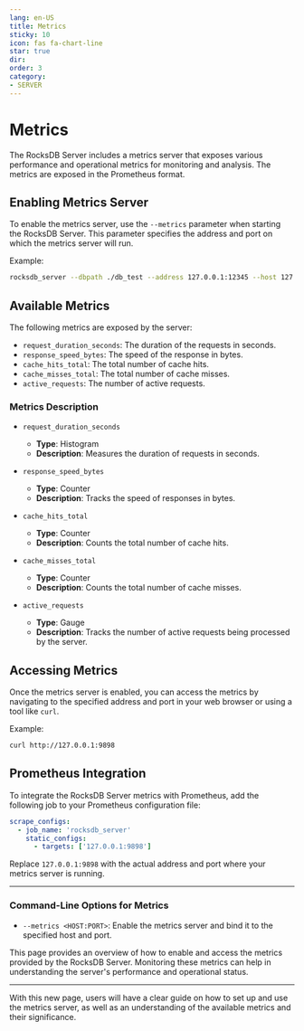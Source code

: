```yaml
---
lang: en-US
title: Metrics
sticky: 10
icon: fas fa-chart-line
star: true
dir:
order: 3
category:
- SERVER
---
```


# Metrics

The RocksDB Server includes a metrics server that exposes various performance and operational metrics for monitoring and analysis. The metrics are exposed in the Prometheus format.

## Enabling Metrics Server

To enable the metrics server, use the `--metrics` parameter when starting the RocksDB Server. This parameter specifies the address and port on which the metrics server will run.

Example:
```sh
rocksdb_server --dbpath ./db_test --address 127.0.0.1:12345 --host 127.0.0.1 --log-level info --metrics 0.0.0.0:9898
```

## Available Metrics

The following metrics are exposed by the server:

- `request_duration_seconds`: The duration of the requests in seconds.
- `response_speed_bytes`: The speed of the response in bytes.
- `cache_hits_total`: The total number of cache hits.
- `cache_misses_total`: The total number of cache misses.
- `active_requests`: The number of active requests.

### Metrics Description

- `request_duration_seconds`
    - **Type**: Histogram
    - **Description**: Measures the duration of requests in seconds.

- `response_speed_bytes`
    - **Type**: Counter
    - **Description**: Tracks the speed of responses in bytes.

- `cache_hits_total`
    - **Type**: Counter
    - **Description**: Counts the total number of cache hits.

- `cache_misses_total`
    - **Type**: Counter
    - **Description**: Counts the total number of cache misses.

- `active_requests`
    - **Type**: Gauge
    - **Description**: Tracks the number of active requests being processed by the server.

## Accessing Metrics

Once the metrics server is enabled, you can access the metrics by navigating to the specified address and port in your web browser or using a tool like `curl`.

Example:
```sh
curl http://127.0.0.1:9898
```

## Prometheus Integration

To integrate the RocksDB Server metrics with Prometheus, add the following job to your Prometheus configuration file:

```yaml
scrape_configs:
  - job_name: 'rocksdb_server'
    static_configs:
      - targets: ['127.0.0.1:9898']
```

Replace `127.0.0.1:9898` with the actual address and port where your metrics server is running.

---

### Command-Line Options for Metrics

- `--metrics <HOST:PORT>`: Enable the metrics server and bind it to the specified host and port.

This page provides an overview of how to enable and access the metrics provided by the RocksDB Server. Monitoring these metrics can help in understanding the server's performance and operational status.

---

With this new page, users will have a clear guide on how to set up and use the metrics server, as well as an understanding of the available metrics and their significance.